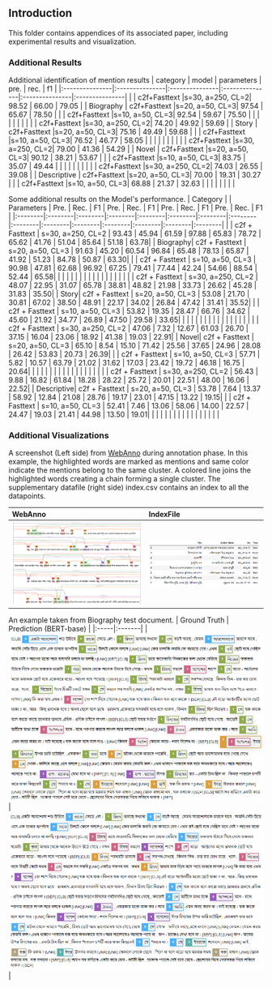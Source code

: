 ## Introduction

This folder contains appendices of its associated paper, including experimental results and visualization.

### Additional Results

Additional identification of mention results
|  category | model | parameters | pre. | rec. | f1 |
|:---------------|:---------------|:---------------|:---------------|:---------------|:---------------|
|                |  c2f+Fasttext  |s=30, a=250, CL=2|    98.52      |     66.00      |     79.05      |
|   Biography    |  c2f+Fasttext  |s=20, a=50, CL=3|    97.54      |     65.67      |     78.50      |
|                |  c2f+Fasttext  |s=10, a=50, CL=3|    92.54      |     59.67      |     75.50      |
| | | | | | |
|                |  c2f+Fasttext  |s=30, a=250, CL=2|    74.20      |     49.92      |     59.69      |
|       Story    |  c2f+Fasttext  |s=20, a=50, CL=3|    75.16      |     49.49      |     59.68      |
|                |  c2f+Fasttext  |s=10, a=50, CL=3|    76.52      |     46.77      |     58.05      |
| | | | | | |
|                |  c2f+Fasttext  |s=30, a=250, CL=2|    79.00      |     41.36      |     54.29      |
|       Novel    |  c2f+Fasttext  |s=20, a=50, CL=3|    90.12      |     38.21      |     53.67      |
|                |  c2f+Fasttext  |s=10, a=50, CL=3|    83.75      |     35.07      |     49.44      |
| | | | | | |
|                |  c2f+Fasttext  |s=30, a=250, CL=2|    74.03      |      26.55     |      39.08     |
|  Descriptive   |  c2f+Fasttext  |s=20, a=50, CL=3|    70.00      |     19.31      |     30.27      |
|                |  c2f+Fasttext  |s=10, a=50, CL=3|    68.88      |     21.37      |     32.63      |
| | | | | | |

Some additional results on the Model's performance.
| Category | | Parameters | Pre. | Rec. | F1 | Pre. | Rec. | F1 | Pre. | Rec. | F1 | Pre. | Rec. | F1 |
|:--------|:--------|:--------|:--------|:--------|:--------|:--------|:--------|:--------|:--------|:--------|:--------|:--------|:--------|:--------|
| | c2f + Fasttext | s=30, a=250, CL=2 | 93.43 | 45.94 | 61.59 | 97.88 | 65.83 | 78.72 | 65.62 | 41.76 | 51.04 | 85.64 | 51.18 | 63.78|
| Biography| c2f + Fasttext | s=20, a=50, CL=3 | 91.63 | 45.20 | 60.54 | 96.84 | 65.48 | 78.13 | 65.87 | 41.92 | 51.23 | 84.78 | 50.87 | 63.30|
| | c2f + Fasttext | s=10, a=50, CL=3 | 90.98 | 47.81 | 62.68 | 96.92 | 67.25 | 79.41 | 77.44 | 42.24 | 54.66 | 88.54 | 52.44 | 65.58|
| | | | | | | | | | | | | | | |
| | c2f + Fasttext | s=30, a=250, CL=2 | 48.07 | 22.95 | 31.07 | 65.78 | 38.81 | 48.82 | 21.98 | 33.73 | 26.62 | 45.28 | 31.83 | 35.50|
| Story| c2f + Fasttext | s=20, a=50, CL=3 | 53.08 | 21.70 | 30.81 | 67.02 | 38.50 | 48.91 | 22.17 | 34.02 | 26.84 | 47.42 | 31.41 | 35.52|
| | c2f + Fasttext | s=10, a=50, CL=3 | 53.82 | 19.35 | 28.47 | 66.76 | 34.62 | 45.60 | 21.92 | 34.77 | 26.89 | 47.50 | 29.58 | 33.65|
| | | | | | | | | | | | | | | |
| | c2f + Fasttext | s=30, a=250, CL=2 | 47.06 | 7.32 | 12.67 | 61.03 | 26.70 | 37.15 | 16.04 | 23.06 | 18.92 | 41.38 | 19.03 | 22.91|
| Novel| c2f + Fasttext | s=20, a=50, CL=3 | 65.10 | 8.54 | 15.10 | 71.42 | 25.56 | 37.65 | 24.96 | 28.08 | 26.42 | 53.83 | 20.73 | 26.39|
| | c2f + Fasttext | s=10, a=50, CL=3 | 57.71 | 5.82 | 10.57 | 63.79 | 21.02 | 31.62 | 17.03 | 23.42 | 19.72 | 46.18 | 16.75 | 20.64|
| | | | | | | | | | | | | | | |
| |  c2f + Fasttext | s=30, a=250, CL=2 | 56.43 | 9.88 | 16.82 | 61.84 | 18.28 | 28.22 | 25.72 | 20.01 | 22.51 | 48.00 | 16.06 | 22.52|
| Descriptive| c2f + Fasttext | s=20, a=50, CL=3 | 53.78 | 7.64 | 13.37 | 58.92 | 12.84 | 21.08 | 28.76 | 19.17 | 23.01 | 47.15 | 13.22 | 19.15|
| | c2f + Fasttext | s=10, a=50, CL=3 | 52.41 | 7.46 | 13.06 | 58.06 | 14.00 | 22.57 | 24.47 | 19.03 | 21.41 | 44.98 | 13.50 | 19.01|
| | | | | | | | | | | | | | | |

### Additional Visualizations
A screenshot (Left side) from [WebAnno](https://webanno.github.io/webanno/) during annotation phase. In this example, the highlighted words are marked as mentions and same color indicate the mentions belong to the same cluster. A colored line joins the highlighted words creating a chain forming a single cluster. The supplementary datafile (right side) index.csv contains an index to all the datapoints.

| WebAnno | IndexFile |
|:-----|:-------|
| ![Alternate text](/appendix/annotation_ss.PNG) | ![Alternate text](/appendix/details_description.PNG) |

An example taken from Biography test document.
| Ground Truth | Prediction (BERT-base) |
|:-----|:-------|
| ![Alternate text](/appendix/story_gold.PNG) | ![Alternate text](/appendix/story_pred.PNG) |
